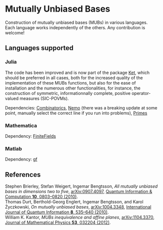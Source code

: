 # Mutually Unbiased Bases

Construction of mutually unbiased bases (MUBs) in various languages.
Each language works independently of the others.
Any contribution is welcome!

## Languages supported

### Julia
The code has been improved and is now part of the package [Ket](https://github.com/araujoms/Ket.jl), which should be preferred in all cases, both for the increased quality of the implementation of these MUBs functions, but also for the ease of installation and the numerous other functionalities, for instance, the construction of symmetric, informationnally complete, positive operator-valued measures (SIC-POVMs).

Dependencies: [Combinatorics](https://juliamath.github.io/Combinatorics.jl/dev/), [Nemo](https://nemocas.github.io/Nemo.jl/stable/) (there was a breaking update at some point, manually select the correct line if you run into problems), [Primes](https://juliamath.github.io/Primes.jl/stable/)

### Mathematica
Dependency: [FiniteFields](https://reference.wolfram.com/language/FiniteFields/guide/FiniteFieldsPackage.html)

### Matlab
Dependency: [gf](https://de.mathworks.com/matlabcentral/fileexchange/32872-a-toolbox-for-simple-finite-field-operation)

## References
Stephen Brierley, Stefan Weigert, Ingemar Bengtsson, *All mutually unbiased bases in dimensions two to five*, [arXiv:0907.4097](https://arxiv.org/abs/0907.4097), [Quantum Information & Computation **10**, 0803–0820 (2010)](https://doi.org/10.26421/QIC10.9-10-6).\
Thomas Durt, Berthold-Georg Englert, Ingemar Bengtsson, and Karol Życzkowski, *On mutually unbiased bases*, [arXiv:1004.3348](https://arxiv.org/abs/1004.3348), [International Journal of Quantum Information **8**, 535–640 (2010)](https://doi.org/10.1142/S0219749910006502).\
William K. Kantor, *MUBs inequivalence and affine planes*, [arXiv:1104.3370](https://arxiv.org/abs/1104.3370), [Journal of Mathematical Physics **53**, 032204 (2012)](https://doi.org/10.1063/1.3690050).
